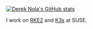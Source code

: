 [![Derek Nola's GitHub stats](https://github-readme-stats.vercel.app/api?username=dereknola&theme=merko)](https://github.com/anuraghazra/github-readme-stats)

I work on [RKE2](https://github.com/rancher/rke2) and [K3s](https://github.com/k3s-io/k3s) at SUSE.

<!--
**dereknola/dereknola** is a ✨ _special_ ✨ repository because its `README.md` (this file) appears on your GitHub profile.

Here are some ideas to get you started:

- 🔭 I’m currently working on ...
- 🌱 I’m currently learning ...
- 👯 I’m looking to collaborate on ...
- 🤔 I’m looking for help with ...
- 💬 Ask me about ...
- 📫 How to reach me: ...
- 😄 Pronouns: ...
- ⚡ Fun fact: ...
-->
